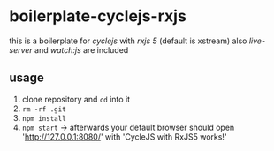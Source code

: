 # boilerplate-cyclejs-rxjs

this is a boilerplate for *cyclejs* with *rxjs 5* (default is xstream)
also *live-server* and *watch:js* are included

## usage

1. clone repository and `cd` into it
2. `rm -rf .git`
3. `npm install`
4. `npm start` -> afterwards your default browser should open 'http://127.0.0.1:8080/'  with 'CycleJS with RxJS5 works!'
